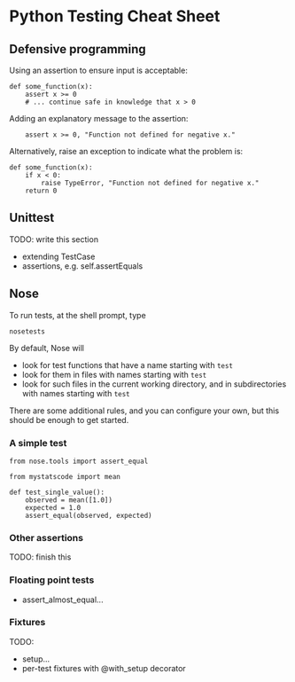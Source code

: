 Python Testing Cheat Sheet
==========================

Defensive programming
---------------------

Using an assertion to ensure input is acceptable:

    def some_function(x):
        assert x >= 0
        # ... continue safe in knowledge that x > 0

Adding an explanatory message to the assertion:

        assert x >= 0, "Function not defined for negative x."

Alternatively, raise an exception to indicate what the problem is:

    def some_function(x):
        if x < 0:
            raise TypeError, "Function not defined for negative x."
        return 0


Unittest
--------

TODO: write this section

* extending TestCase
* assertions, e.g. self.assertEquals


Nose
----

To run tests, at the shell prompt, type

    nosetests

By default, Nose will

* look for test functions that have a name starting with `test`
* look for them in files with names starting with `test`
* look for such files in the current working directory, and in subdirectories with names starting with `test`

There are some additional rules, and you can configure your own, but this should be enough to get started.


### A simple test

    from nose.tools import assert_equal

    from mystatscode import mean

    def test_single_value():
        observed = mean([1.0])
        expected = 1.0
        assert_equal(observed, expected)

### Other assertions

TODO: finish this

### Floating point tests

* assert_almost_equal...

### Fixtures

TODO:

* setup...
* per-test fixtures with @with_setup decorator
